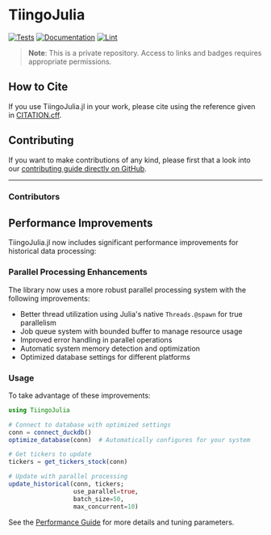 # TiingoJulia

<!-- For private repos, use shields.io with authentication -->
[![Tests](https://img.shields.io/github/actions/workflow/status/10kpw/TiingoJulia/Test.yml?branch=main&label=Tests)](https://github.com/10kpw/TiingoJulia/actions)
[![Documentation](https://img.shields.io/github/actions/workflow/status/10kpw/TiingoJulia/Docs.yml?branch=main&label=Docs)](https://10kpw.github.io/TiingoJulia/dev)
[![Lint](https://img.shields.io/github/actions/workflow/status/10kpw/TiingoJulia/Lint.yml?branch=main&label=Lint)](https://github.com/10kpw/TiingoJulia/actions)

<!-- Add note about private repository -->
> **Note**: This is a private repository. Access to links and badges requires appropriate permissions.

## How to Cite

If you use TiingoJulia.jl in your work, please cite using the reference given in [CITATION.cff](https://github.com/10kpw/TiingoJulia/blob/main/CITATION.cff).


## Contributing

If you want to make contributions of any kind, please first that a look into our [contributing guide directly on GitHub](docs/src/90-contributing.md).


---

### Contributors

<!-- ALL-CONTRIBUTORS-LIST:START - Do not remove or modify this section -->
<!-- prettier-ignore-start -->
<!-- markdownlint-disable -->

<!-- markdownlint-restore -->
<!-- prettier-ignore-end -->

<!-- ALL-CONTRIBUTORS-LIST:END -->

## Performance Improvements

TiingoJulia.jl now includes significant performance improvements for historical data processing:

### Parallel Processing Enhancements

The library now uses a more robust parallel processing system with the following improvements:

- Better thread utilization using Julia's native `Threads.@spawn` for true parallelism
- Job queue system with bounded buffer to manage resource usage
- Improved error handling in parallel operations
- Automatic system memory detection and optimization
- Optimized database settings for different platforms

### Usage

To take advantage of these improvements:

```julia
using TiingoJulia

# Connect to database with optimized settings
conn = connect_duckdb()
optimize_database(conn)  # Automatically configures for your system

# Get tickers to update
tickers = get_tickers_stock(conn)

# Update with parallel processing
update_historical(conn, tickers;
                  use_parallel=true,
                  batch_size=50,
                  max_concurrent=10)
```

See the [Performance Guide](PERFORMANCE.md) for more details and tuning parameters.



